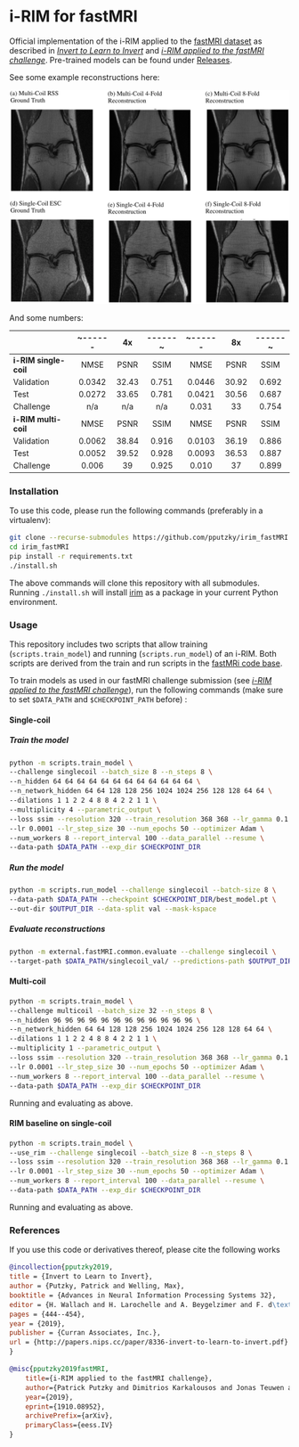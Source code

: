 # i-RIM for fastMRI 
Official implementation of the i-RIM applied to the [fastMRI dataset](https://fastmri.org)
as described in [*Invert to Learn to Invert*](http://papers.nips.cc/paper/8336-invert-to-learn-to-invert)
and [*i-RIM applied to the fastMRI challenge*](https://arxiv.org/abs/1910.08952). Pre-trained models can be found under [Releases](https://github.com/pputzky/irim_fastMRI/releases/).


See some example reconstructions here:

<img src="assets/fastMRI_reconst.png" width="600">


And some numbers:

|                                                                        |       ~------| 4x |------~         |         ~------| 8x |------~     |
| :--------------------------------------------------------------------- | :-----------------: | :---------------: | :---------------: | :-----------------: | :---------------: | :---------------: |
| **i-RIM single-coil**| NMSE | PSNR | SSIM | NMSE | PSNR | SSIM |
| Validation |     0.0342      |     32.43     |     0.751     |     0.0446      |     30.92     |     0.692     |
| Test       |     0.0272      |     33.65     |     0.781     |     0.0421      |     30.56     |     0.687     |
| Challenge  | n/a | n/a | n/a | 0.031 | 33 | 0.754 |
| **i-RIM multi-coil** | NMSE | PSNR | SSIM | NMSE | PSNR | SSIM |
| Validation |     0.0062      |     38.84     |     0.916     |     0.0103      |     36.19     |     0.886     |
| Test       |     0.0052      |     39.52     |     0.928     |     0.0093      |     36.53     |     0.887     |
| Challenge  |     0.006      |     39     |    0.925    |   0.010   |   37   |   0.899   |


### Installation
To use this code, please run the following commands (preferably in a virtualenv):
```bash
git clone --recurse-submodules https://github.com/pputzky/irim_fastMRI.git
cd irim_fastMRI
pip install -r requirements.txt
./install.sh
```

The above commands will clone this repository with all submodules. 
Running `./install.sh` will install [irim](https://github.com/pputzky/invertible_rim)
as a package in your current Python environment.

### Usage
This repository includes two scripts that allow training (`scripts.train_model`) 
and running (`scripts.run_model`) of an i-RIM. Both scripts are derived from the
train and run scripts in the [fastMRi code base](https://github.com/facebookresearch/fastMRI).

To train models as used in our fastMRI challenge submission
(see [*i-RIM applied to the fastMRI challenge*](https://arxiv.org/abs/1910.08952)),
run the following commands (make sure to set `$DATA_PATH` and `$CHECKPOINT_PATH` before) :

#### Single-coil
##### Train the model
```bash
python -m scripts.train_model \
--challenge singlecoil --batch_size 8 --n_steps 8 \
--n_hidden 64 64 64 64 64 64 64 64 64 64 64 64 \
--n_network_hidden 64 64 128 128 256 1024 1024 256 128 128 64 64 \
--dilations 1 1 2 2 4 8 8 4 2 2 1 1 \
--multiplicity 4 --parametric_output \
--loss ssim --resolution 320 --train_resolution 368 368 --lr_gamma 0.1 \
--lr 0.0001 --lr_step_size 30 --num_epochs 50 --optimizer Adam \
--num_workers 8 --report_interval 100 --data_parallel --resume \
--data-path $DATA_PATH --exp_dir $CHECKPOINT_DIR 
```
##### Run the model
```bash
python -m scripts.run_model --challenge singlecoil --batch-size 8 \
--data-path $DATA_PATH --checkpoint $CHECKPOINT_DIR/best_model.pt \
--out-dir $OUTPUT_DIR --data-split val --mask-kspace
```
##### Evaluate reconstructions
```bash
python -m external.fastMRI.common.evaluate --challenge singlecoil \
--target-path $DATA_PATH/singlecoil_val/ --predictions-path $OUTPUT_DIR
```

#### Multi-coil
```bash
python -m scripts.train_model \
--challenge multicoil --batch_size 32 --n_steps 8 \
--n_hidden 96 96 96 96 96 96 96 96 96 96 96 96 \
--n_network_hidden 64 64 128 128 256 1024 1024 256 128 128 64 64 \
--dilations 1 1 2 2 4 8 8 4 2 2 1 1 \
--multiplicity 1 --parametric_output \
--loss ssim --resolution 320 --train_resolution 368 368 --lr_gamma 0.1 \
--lr 0.0001 --lr_step_size 30 --num_epochs 50 --optimizer Adam \
--num_workers 8 --report_interval 100 --data_parallel --resume \
--data-path $DATA_PATH --exp_dir $CHECKPOINT_DIR 
```
Running and evaluating as above.
#### RIM baseline on single-coil
```bash
python -m scripts.train_model \
--use_rim --challenge singlecoil --batch_size 8 --n_steps 8 \
--loss ssim --resolution 320 --train_resolution 368 368 --lr_gamma 0.1 \
--lr 0.0001 --lr_step_size 30 --num_epochs 50 --optimizer Adam \
--num_workers 8 --report_interval 100 --data_parallel --resume \
--data-path $DATA_PATH --exp_dir $CHECKPOINT_DIR 
```
Running and evaluating as above.

### References
If you use this code or derivatives thereof, please cite the following works
```bibtex
@incollection{pputzky2019,
title = {Invert to Learn to Invert},
author = {Putzky, Patrick and Welling, Max},
booktitle = {Advances in Neural Information Processing Systems 32},
editor = {H. Wallach and H. Larochelle and A. Beygelzimer and F. d\textquotesingle Alch\'{e}-Buc and E. Fox and R. Garnett},
pages = {444--454},
year = {2019},
publisher = {Curran Associates, Inc.},
url = {http://papers.nips.cc/paper/8336-invert-to-learn-to-invert.pdf}
}
```

```bibtex
@misc{pputzky2019fastMRI,
    title={i-RIM applied to the fastMRI challenge},
    author={Patrick Putzky and Dimitrios Karkalousos and Jonas Teuwen and Nikita Miriakov and Bart Bakker and Matthan Caan and Max Welling},
    year={2019},
    eprint={1910.08952},
    archivePrefix={arXiv},
    primaryClass={eess.IV}
}
```
